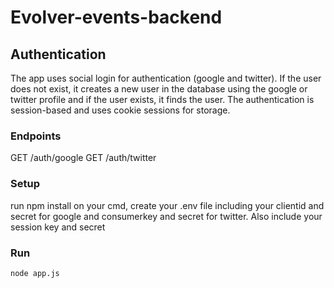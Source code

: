 # Evolver-events-backend
## Authentication
The app uses social login for authentication (google and twitter). If the user does not exist, it creates a new user in the database using the google or twitter profile and if the user exists, it finds the user.
The authentication is session-based and uses cookie sessions for storage.

### Endpoints
GET /auth/google
GET /auth/twitter

### Setup
run npm install on your cmd, create your .env file including your clientid and secret for google and consumerkey and secret for twitter. Also include your session key and secret

### Run
```
node app.js
```